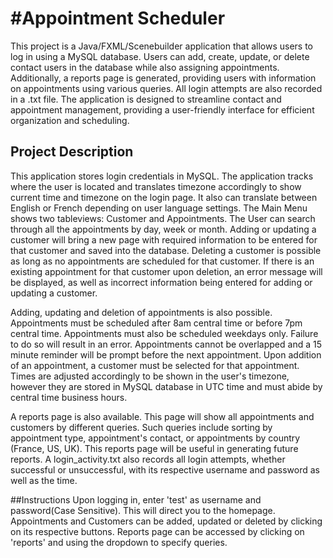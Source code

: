 <h1>#Appointment Scheduler</h1>

This project is a Java/FXML/Scenebuilder application that allows users to log in using a MySQL database. Users can add, create, update, or delete contact users in the database while also assigning appointments. Additionally, a reports page is generated, providing users with information on appointments using various queries. All login attempts are also recorded in a .txt file. The application is designed to streamline contact and appointment management, providing a user-friendly interface for efficient organization and scheduling.

## Project Description
This application stores login credentials in MySQL. The application tracks where the user is located and translates timezone accordingly to show current time and timezone on the login page. It also can translate between English or French depending on user language settings.  The Main Menu shows two tableviews: Customer and Appointments. The User can search through all the appointments by day, week or month.  Adding or updating a customer will bring a new page with required information to be entered for that customer and saved into the database. Deleting a customer is possible as long as no appointments are scheduled for that customer. If there is an existing appointment for that customer upon deletion, an error message will be displayed, as well as incorrect information being entered for adding or updating a customer. 

Adding, updating and deletion of appointments is also possible. Appointments must be scheduled after 8am central time or before 7pm central time. Appointments must also be scheduled weekdays only. Failure to do so will result in an error. Appointments cannot be overlapped and a 15 minute reminder will be prompt before the next appointment.  Upon addition of an appointment, a customer must be selected for that appointment. Times are adjusted accordingly to be shown in the user's timezone, however they are stored in MySQL database in UTC time and must abide by central time business hours.  

A reports page is also available. This page will show all appointments and customers by different queries. Such queries include sorting by appointment type, appointment's contact, or appointments by country (France, US, UK). This reports page will be useful in generating future reports. A login_activity.txt also records all login attempts, whether successful or unsuccessful, with its respective username and password as well as the time.

##Instructions
Upon logging in, enter 'test' as username and password(Case Sensitive).  This will direct you to the homepage. Appointments and Customers can be added, updated or deleted by clicking on its respective buttons. Reports page can be accessed by clicking on 'reports' and using the dropdown to specify queries.
